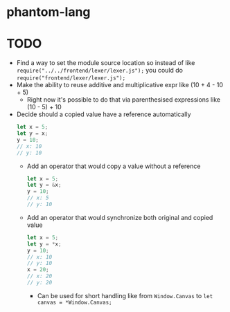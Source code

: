 # phantom-lang

# TODO
- Find a way to set the module source location so instead of like `require("../../frontend/lexer/lexer.js");` you could do `require("frontend/lexer/lexer.js");`
- Make the ability to reuse additive and multiplicative expr like (10 + 4 - 10 + 5)
	+ Right now it's possible to do that via parenthesised expressions like (10 - 5) + 10
- Decide should a copied value have a reference automatically
	```ts
	let x = 5;
	let y = x;
	y = 10;
	// x: 10
	// y: 10
	```
	+ Add an operator that would copy a value without a reference
		```ts
		let x = 5;
		let y = &x;
		y = 10;
		// x: 5
		// y: 10
		```
	+ Add an operator that would synchronize both original and copied value
		```ts
		let x = 5;
		let y = *x;
		y = 10;
		// x: 10
		// y: 10
		x = 20;
		// x: 20
		// y: 20
		```
		* Can be used for short handling like from `Window.Canvas` to `let canvas = *Window.Canvas;`
